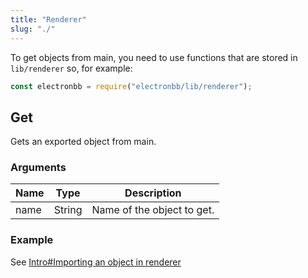 ```yaml
---
title: "Renderer"
slug: "./"
---
```


To get objects from main, you need to use functions that are stored in `lib/renderer` so, for example:

```js showLineNumbers
const electronbb = require("electronbb/lib/renderer");
```

## Get

Gets an exported object from main.

### Arguments

| Name | Type   | Description                |
| ---- | ------ | -------------------------- |
| name | String | Name of the object to get. |

### Example

See [Intro#Importing an object in renderer](../../Intro#importing-an-object-in-renderer)
